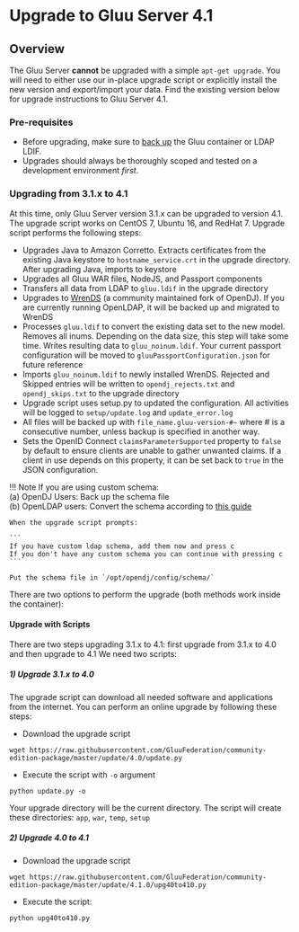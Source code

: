 # Upgrade to Gluu Server 4.1

## Overview
The Gluu Server **cannot** be upgraded with a simple `apt-get upgrade`. You will need to either use our in-place upgrade script or explicitly install the new version and export/import your data. Find the existing version below for upgrade instructions to Gluu Server 4.1. 

### Pre-requisites

- Before upgrading, make sure to [back up](../operation/backup.md) the Gluu container or LDAP LDIF. 
- Upgrades should always be thoroughly scoped and tested on a development environment *first*.

### Upgrading from 3.1.x to 4.1

At this time, only Gluu Server version 3.1.x can be upgraded to version 4.1. The upgrade script works on CentOS 7, Ubuntu 16, and RedHat 7. Upgrade script performs the following steps:

- Upgrades Java to Amazon Corretto. Extracts certificates from the existing Java keystore to `hostname_service.crt` in the upgrade directory. After upgrading Java, imports to keystore
- Upgrades all Gluu WAR files, NodeJS, and Passport components
- Transfers all data from LDAP to `gluu.ldif` in the upgrade directory
- Upgrades to [WrenDS](https://github.com/WrenSecurity/wrends) (a community maintained fork of OpenDJ). If you are currently running OpenLDAP, it will be backed up and migrated to WrenDS
- Processes `gluu.ldif` to convert the existing data set to the new model. Removes all inums. Depending on the data
size, this step will take some time. Writes resulting data to `gluu_noinum.ldif`. Your current passport configuration
will be moved to `gluuPassportConfiguration.json` for future reference
- Imports `gluu_noinum.ldif` to newly installed WrenDS. Rejected and Skipped entries will be written to 
`opendj_rejects.txt` and `opendj_skips.txt` to the upgrade directory
- Upgrade script uses setup.py to updated the configuration. All activities will be logged to `setup/update.log` and
`update_error.log`
- All files will be backed up with `file_name.gluu-version-#~` where # is a consecutive number, unless backup is specified in
another way.
- Sets the OpenID Connect `claimsParameterSupported` property to `false` by default to ensure clients are unable to gather unwanted claims. If a client in use depends on this property, it can be set back to `true` in the JSON configuration.

!!! Note
    If you are using custom schema:  
    (a) OpenDJ Users: Back up the schema file  
    (b) OpenLDAP users: Convert the schema according to [this guide](https://backstage.forgerock.com/docs/opendj/3.5/admin-guide/#chap-schema)  
    
    When the upgrade script prompts:  
    
    ```
    If you have custom ldap schema, add them now and press c  
    If you don't have any custom schema you can continue with pressing c
    ```
    
    Put the schema file in `/opt/opendj/config/schema/`


There are two options to perform the upgrade (both methods work inside the container):

#### Upgrade with Scripts
There are two steps upgrading 3.1.x to 4.1: first upgrade from 3.1.x to 4.0 and then upgrade to 4.1
We need two scripts:

##### 1) Upgrade 3.1.x to 4.0 
The upgrade script can download all needed software and applications from the internet. You can perform an online upgrade by following these steps:

* Download the upgrade script

```
wget https://raw.githubusercontent.com/GluuFederation/community-edition-package/master/update/4.0/update.py
```

* Execute the script with `-o` argument

```
python update.py -o
```

Your upgrade directory will be the current directory. The script will create these directories: `app`, `war`, `temp`, `setup`

##### 2) Upgrade 4.0 to 4.1

* Download the upgrade script

```
wget https://raw.githubusercontent.com/GluuFederation/community-edition-package/master/update/4.1.0/upg40to410.py
```

* Execute the script:

```
python upg40to410.py
```

